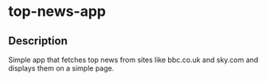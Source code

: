 top-news-app
====================

Description
---------------------

Simple app that fetches top news from sites like bbc.co.uk and sky.com and displays them on a simple page.